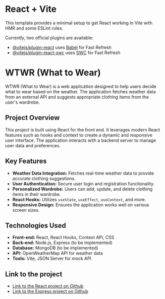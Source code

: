 # React + Vite

This template provides a minimal setup to get React working in Vite with HMR and some ESLint rules.

Currently, two official plugins are available:

- [@vitejs/plugin-react](https://github.com/vitejs/vite-plugin-react/blob/main/packages/plugin-react/README.md) uses [Babel](https://babeljs.io/) for Fast Refresh
- [@vitejs/plugin-react-swc](https://github.com/vitejs/vite-plugin-react-swc) uses [SWC](https://swc.rs/) for Fast Refresh

# WTWR (What to Wear)

WTWR (What to Wear) is a web application designed to help users decide what to wear based on the weather. The application fetches weather data from an external API and suggests appropriate clothing items from the user's wardrobe.

## Project Overview

This project is built using React for the front end. It leverages modern React features such as hooks and context to create a dynamic and responsive user interface. The application interacts with a backend server to manage user data and preferences.

## Key Features

- **Weather Data Integration:** Fetches real-time weather data to provide accurate clothing suggestions.
- **User Authentication:** Secure user login and registration functionality.
- **Personalized Wardrobe:** Users can add, update, and delete clothing items in their wardrobe.
- **React Hooks:** Utilizes `useState`, `useEffect`, `useContext`, and more.
- **Responsive Design:** Ensures the application works well on various screen sizes.

## Technologies Used

- **Front-end:** React, React Hooks, Context API, CSS
- **Back-end:** Node.js, Express (to be implemented)
- **Database:** MongoDB (to be implemented)
- **API:** OpenWeatherMap API for weather data
- **Tools:** Vite, JSON Server for mock API

## Link to the project

- [Link to the React project on Github](https://github.com/SawSimonLinn/se_project_react)
- [Link to the Express project on Github](https://github.com/SawSimonLinn/se_project_express)
